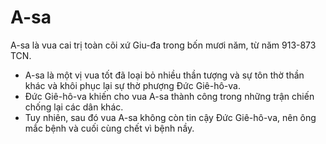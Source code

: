 # A-sa

A-sa là vua cai trị toàn cõi xứ Giu-đa trong bốn mươi năm, từ năm 913-873 TCN.
- A-sa là một vị vua tốt đã loại bỏ nhiều thần tượng và sự tôn thờ thần khác và khôi phục lại sự thờ phượng Đức Giê-hô-va.
- Đức Giê-hô-va khiến cho vua A-sa thành công trong những trận chiến chống lại các dân khác.
- Tuy nhiên, sau đó vua A-sa không còn tin cậy Đức Giê-hô-va, nên ông mắc bệnh và cuối cùng chết vì bệnh nầy.

